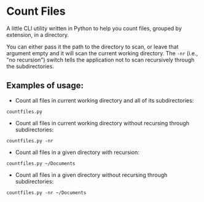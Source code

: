 # Count Files
A little CLI utility written in Python to help you count files, grouped by
extension, in a directory.

You can either pass it the path to the directory to
scan, or leave that argument empty and it will scan the current working
directory. The `-nr` (i.e., "no recursion") switch tells the application not to
scan recursively through the subdirectories.


## Examples of usage:

- Count all files in current working directory and all of its subdirectories:

```
countfiles.py
```

- Count all files in current working directory without recursing through subdirectories:

```
countfiles.py -nr
```

- Count all files in a given directory with recursion:

```
countfiles.py ~/Documents
```


- Count all files in a given directory without recursing through subdirectories:

```
countfiles.py -nr ~/Documents
```
